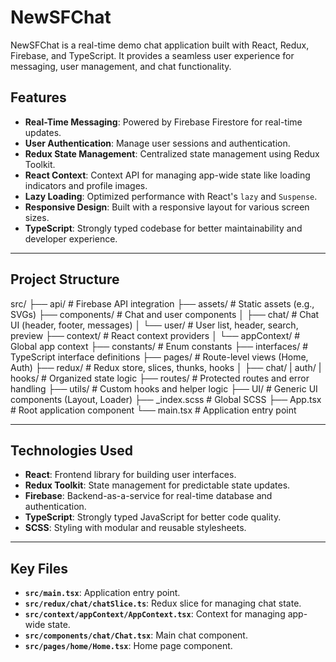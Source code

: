 # NewSFChat

NewSFChat is a real-time demo chat application built with React, Redux, Firebase, and TypeScript. It provides a seamless user experience for messaging, user management, and chat functionality.

## Features

- **Real-Time Messaging**: Powered by Firebase Firestore for real-time updates.
- **User Authentication**: Manage user sessions and authentication.
- **Redux State Management**: Centralized state management using Redux Toolkit.
- **React Context**: Context API for managing app-wide state like loading indicators and profile images.
- **Lazy Loading**: Optimized performance with React's `lazy` and `Suspense`.
- **Responsive Design**: Built with a responsive layout for various screen sizes.
- **TypeScript**: Strongly typed codebase for better maintainability and developer experience.

---

## Project Structure

src/
├── api/ # Firebase API integration
├── assets/ # Static assets (e.g., SVGs)
├── components/ # Chat and user components
│ ├── chat/ # Chat UI (header, footer, messages)
│ └── user/ # User list, header, search, preview
├── context/ # React context providers
│ └── appContext/ # Global app context
├── constants/ # Enum constants
├── interfaces/ # TypeScript interface definitions
├── pages/ # Route-level views (Home, Auth)
├── redux/ # Redux store, slices, thunks, hooks
│ ├── chat/ | auth/ | hooks/ # Organized state logic
├── routes/ # Protected routes and error handling
├── utils/ # Custom hooks and helper logic
├── UI/ # Generic UI components (Layout, Loader)
├── \_index.scss # Global SCSS
├── App.tsx # Root application component
└── main.tsx # Application entry point

---

## Technologies Used

- **React**: Frontend library for building user interfaces.
- **Redux Toolkit**: State management for predictable state updates.
- **Firebase**: Backend-as-a-service for real-time database and authentication.
- **TypeScript**: Strongly typed JavaScript for better code quality.
- **SCSS**: Styling with modular and reusable stylesheets.

---

## Key Files

- **`src/main.tsx`**: Application entry point.
- **`src/redux/chat/chatSlice.ts`**: Redux slice for managing chat state.
- **`src/context/appContext/AppContext.tsx`**: Context for managing app-wide state.
- **`src/components/chat/Chat.tsx`**: Main chat component.
- **`src/pages/home/Home.tsx`**: Home page component.
